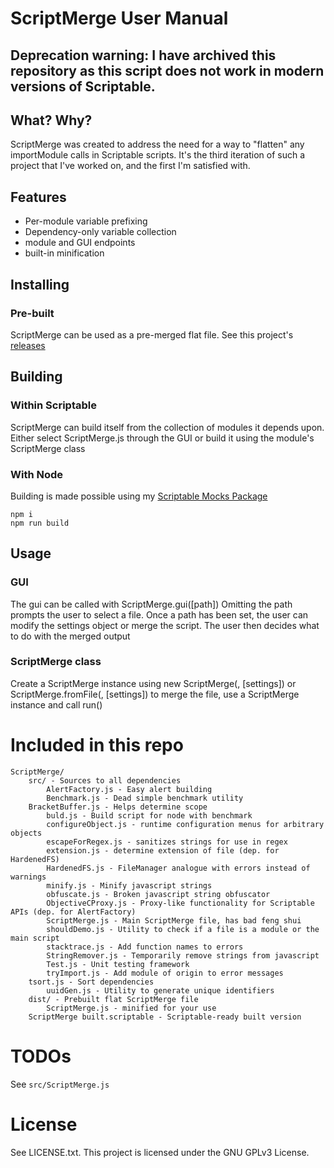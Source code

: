 # ScriptMerge User Manual

## Deprecation warning: I have archived this repository as this script does not work in modern versions of Scriptable.

## What? Why?
ScriptMerge was created to address the need for a way to "flatten" any importModule calls in Scriptable scripts. It's the third iteration of such a project that I've worked on, and the first I'm satisfied with.

## Features
 - Per-module variable prefixing
 - Dependency-only variable collection
 - module and GUI endpoints
 - built-in minification

## Installing

### Pre-built
ScriptMerge can be used as a pre-merged flat file. See this project's [releases](https://github.com/oezingle/ScriptMerge/releases)

## Building

### Within Scriptable
ScriptMerge can build itself from the collection of modules it depends upon. Either select ScriptMerge.js through the GUI or build it using the module's ScriptMerge class

### With Node
Building is made possible using my [Scriptable Mocks Package](https://npmjs.org/package/scriptable-mocks)

```
npm i
npm run build
```

## Usage

### GUI
The gui can be called with 
ScriptMerge.gui([path])
Omitting the path prompts the user to select a file. Once a path has been set, the user can modify the settings object or merge the script. The user then decides what to do with the merged output

### ScriptMerge class
Create a ScriptMerge instance using
new ScriptMerge(<content>, [settings])
or
ScriptMerge.fromFile(<path>, [settings])
to merge the file, use a ScriptMerge instance and call run() 


# Included in this repo
```
ScriptMerge/
    src/ - Sources to all dependencies
        AlertFactory.js - Easy alert building
        Benchmark.js - Dead simple benchmark utility
	BracketBuffer.js - Helps determine scope
        buld.js - Build script for node with benchmark
        configureObject.js - runtime configuration menus for arbitrary objects
        escapeForRegex.js - sanitizes strings for use in regex
        extension.js - determine extension of file (dep. for HardenedFS)
        HardenedFS.js - FileManager analogue with errors instead of warnings
        minify.js - Minify javascript strings
        obfuscate.js - Broken javascript string obfuscator
        ObjectiveCProxy.js - Proxy-like functionality for Scriptable APIs (dep. for AlertFactory)
        ScriptMerge.js - Main ScriptMerge file, has bad feng shui
        shouldDemo.js - Utility to check if a file is a module or the main script
        stacktrace.js - Add function names to errors
        StringRemover.js - Temporarily remove strings from javascript
        Test.js - Unit testing framework
        tryImport.js - Add module of origin to error messages
	tsort.js - Sort dependencies
        uuidGen.js - Utility to generate unique identifiers
    dist/ - Prebuilt flat ScriptMerge file
        ScriptMerge.js - minified for your use
	ScriptMerge built.scriptable - Scriptable-ready built version
```

# TODOs
See `src/ScriptMerge.js`

# License
See LICENSE.txt. This project is licensed under the GNU GPLv3 License.
